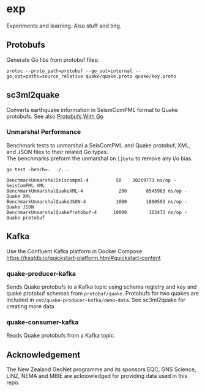 # exp

Experiments and learning.  Also stuff and ting.

## Protobufs

Generate Go libs from protobuf files:

```
protoc --proto_path=protobuf --go_out=internal --go_opt=paths=source_relative quake/quake.proto quake/key.proto
```

## sc3ml2quake

Converts earthquake information in SeismComPML format to Quake protobufs.  See also [Protobufs With Go](https://blog.geoffc.nz/protobufs-go/.)

### Unmarshal Performance

Benchmark tests to unmarshal a SeisComPML and Quake protobuf, XML, and JSON files to their related Go types.  
The benchmarks preform the unmarshal on `[]byte` to remove any i/o bias.

```
go test -bench=.  ./...

BenchmarkUnmarshalSeiscompml-4	        50	  30269773 ns/op - SeisComPML XML
BenchmarkUnmarshalQuakeXML-4     	     200	   8545983 ns/op - Quake XML
BenchmarkUnmarshalQuakeJSON-4    	    1000	   1800593 ns/op - Quake JSON
BenchmarkUnmarshalQuakeProtobuf-4	   10000	    163473 ns/op - Quake protobuf
```  

## Kafka

Use the Confluent Kafka platform in Docker Compose https://ksqldb.io/quickstart-platform.html#quickstart-content

### quake-producer-kafka

Sends Quake protobufs to a Kafka topic using schema registry and key and quake protobuf schemas from `protobuf/quake`. 
Protobufs for two quakes are included in `cmd/quake-producer-kafka/demo-data`.  See sc3ml2quake for creating more data.

### quake-consumer-kafka

Reads Quake protobufs from a Kafka topic.

## Acknowledgement 

The New Zealand GeoNet programme and its sponsors EQC, GNS Science, LINZ, NEMA and MBIE are acknowledged for providing data used in this repo.
